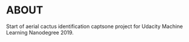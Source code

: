 # ABOUT

Start of aerial cactus identification captsone project for Udacity 
Machine Learning Nanodegree 2019.
